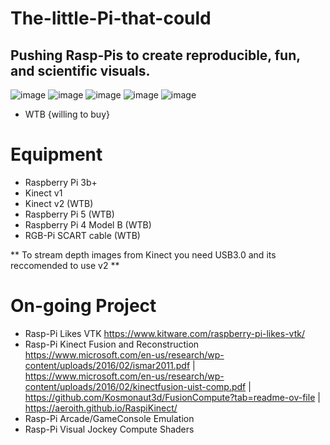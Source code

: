 # The-little-Pi-that-could
Pushing Rasp-Pis to create reproducible, fun, and scientific visuals.
-
![image](https://github.com/user-attachments/assets/ced0eb14-af74-415d-bf21-03615af04d79)
![image](https://github.com/user-attachments/assets/0a696b45-d8f9-4e28-9094-d24d35b86f54)
![image](https://github.com/user-attachments/assets/a0e38857-47f5-4969-8fb6-cf3f09dcc03e)
![image](https://github.com/user-attachments/assets/8beab1b6-8100-4ae1-871b-813104dc5270)
![image](https://github.com/user-attachments/assets/09cbdb53-9c08-487d-8d39-d57af67c8850)






- WTB {willing to buy}
# Equipment
- Raspberry Pi 3b+
- Kinect v1
- Kinect v2 (WTB)
- Raspberry Pi 5 (WTB)
- Raspberry Pi 4 Model B (WTB)
- RGB-Pi SCART cable (WTB)

** To stream depth images from Kinect you need USB3.0 and its reccomended to use v2 **


# On-going Project
- Rasp-Pi Likes VTK https://www.kitware.com/raspberry-pi-likes-vtk/
- Rasp-Pi Kinect Fusion and Reconstruction
 https://www.microsoft.com/en-us/research/wp-content/uploads/2016/02/ismar2011.pdf |
 https://www.microsoft.com/en-us/research/wp-content/uploads/2016/02/kinectfusion-uist-comp.pdf | https://github.com/Kosmonaut3d/FusionCompute?tab=readme-ov-file | https://aeroith.github.io/RaspiKinect/
- Rasp-Pi Arcade/GameConsole Emulation
- Rasp-Pi Visual Jockey Compute Shaders



